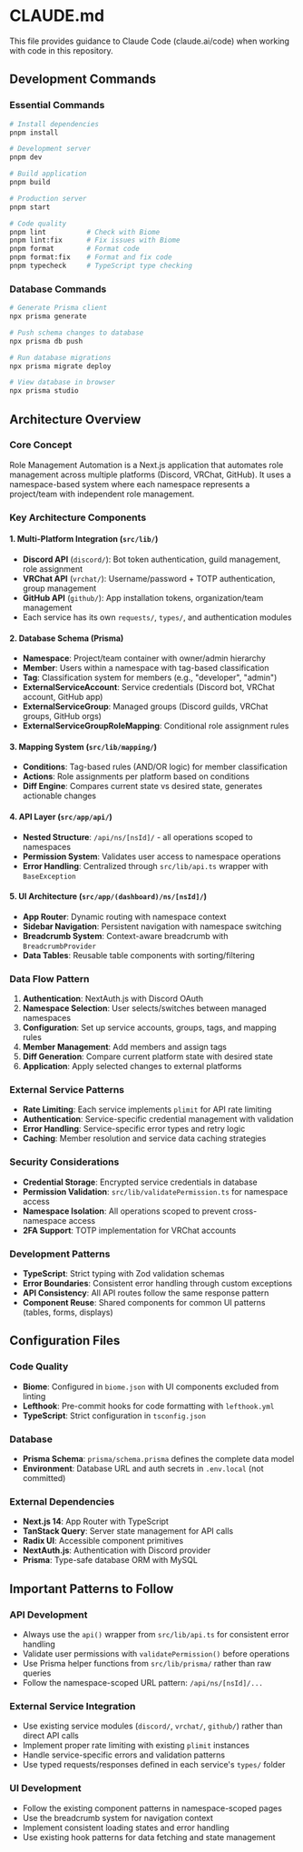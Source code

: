 # CLAUDE.md

This file provides guidance to Claude Code (claude.ai/code) when working with code in this repository.

## Development Commands

### Essential Commands
```bash
# Install dependencies
pnpm install

# Development server
pnpm dev

# Build application
pnpm build

# Production server
pnpm start

# Code quality
pnpm lint          # Check with Biome
pnpm lint:fix      # Fix issues with Biome
pnpm format        # Format code
pnpm format:fix    # Format and fix code
pnpm typecheck     # TypeScript type checking
```

### Database Commands
```bash
# Generate Prisma client
npx prisma generate

# Push schema changes to database
npx prisma db push

# Run database migrations
npx prisma migrate deploy

# View database in browser
npx prisma studio
```

## Architecture Overview

### Core Concept
Role Management Automation is a Next.js application that automates role management across multiple platforms (Discord, VRChat, GitHub). It uses a namespace-based system where each namespace represents a project/team with independent role management.

### Key Architecture Components

#### 1. Multi-Platform Integration (`src/lib/`)
- **Discord API** (`discord/`): Bot token authentication, guild management, role assignment
- **VRChat API** (`vrchat/`): Username/password + TOTP authentication, group management
- **GitHub API** (`github/`): App installation tokens, organization/team management
- Each service has its own `requests/`, `types/`, and authentication modules

#### 2. Database Schema (Prisma)
- **Namespace**: Project/team container with owner/admin hierarchy
- **Member**: Users within a namespace with tag-based classification
- **Tag**: Classification system for members (e.g., "developer", "admin")
- **ExternalServiceAccount**: Service credentials (Discord bot, VRChat account, GitHub app)
- **ExternalServiceGroup**: Managed groups (Discord guilds, VRChat groups, GitHub orgs)
- **ExternalServiceGroupRoleMapping**: Conditional role assignment rules

#### 3. Mapping System (`src/lib/mapping/`)
- **Conditions**: Tag-based rules (AND/OR logic) for member classification
- **Actions**: Role assignments per platform based on conditions
- **Diff Engine**: Compares current state vs desired state, generates actionable changes

#### 4. API Layer (`src/app/api/`)
- **Nested Structure**: `/api/ns/[nsId]/` - all operations scoped to namespaces
- **Permission System**: Validates user access to namespace operations
- **Error Handling**: Centralized through `src/lib/api.ts` wrapper with `BaseException`

#### 5. UI Architecture (`src/app/(dashboard)/ns/[nsId]/`)
- **App Router**: Dynamic routing with namespace context
- **Sidebar Navigation**: Persistent navigation with namespace switching
- **Breadcrumb System**: Context-aware breadcrumb with `BreadcrumbProvider`
- **Data Tables**: Reusable table components with sorting/filtering

### Data Flow Pattern
1. **Authentication**: NextAuth.js with Discord OAuth
2. **Namespace Selection**: User selects/switches between managed namespaces
3. **Configuration**: Set up service accounts, groups, tags, and mapping rules
4. **Member Management**: Add members and assign tags
5. **Diff Generation**: Compare current platform state with desired state
6. **Application**: Apply selected changes to external platforms

### External Service Patterns
- **Rate Limiting**: Each service implements `plimit` for API rate limiting
- **Authentication**: Service-specific credential management with validation
- **Error Handling**: Service-specific error types and retry logic
- **Caching**: Member resolution and service data caching strategies

### Security Considerations
- **Credential Storage**: Encrypted service credentials in database
- **Permission Validation**: `src/lib/validatePermission.ts` for namespace access
- **Namespace Isolation**: All operations scoped to prevent cross-namespace access
- **2FA Support**: TOTP implementation for VRChat accounts

### Development Patterns
- **TypeScript**: Strict typing with Zod validation schemas
- **Error Boundaries**: Consistent error handling through custom exceptions
- **API Consistency**: All API routes follow the same response pattern
- **Component Reuse**: Shared components for common UI patterns (tables, forms, displays)

## Configuration Files

### Code Quality
- **Biome**: Configured in `biome.json` with UI components excluded from linting
- **Lefthook**: Pre-commit hooks for code formatting with `lefthook.yml`
- **TypeScript**: Strict configuration in `tsconfig.json`

### Database
- **Prisma Schema**: `prisma/schema.prisma` defines the complete data model
- **Environment**: Database URL and auth secrets in `.env.local` (not committed)

### External Dependencies
- **Next.js 14**: App Router with TypeScript
- **TanStack Query**: Server state management for API calls
- **Radix UI**: Accessible component primitives
- **NextAuth.js**: Authentication with Discord provider
- **Prisma**: Type-safe database ORM with MySQL

## Important Patterns to Follow

### API Development
- Always use the `api()` wrapper from `src/lib/api.ts` for consistent error handling
- Validate user permissions with `validatePermission()` before operations
- Use Prisma helper functions from `src/lib/prisma/` rather than raw queries
- Follow the namespace-scoped URL pattern: `/api/ns/[nsId]/...`

### External Service Integration
- Use existing service modules (`discord/`, `vrchat/`, `github/`) rather than direct API calls
- Implement proper rate limiting with existing `plimit` instances
- Handle service-specific errors and validation patterns
- Use typed requests/responses defined in each service's `types/` folder

### UI Development
- Follow the existing component patterns in namespace-scoped pages
- Use the breadcrumb system for navigation context
- Implement consistent loading states and error handling
- Use existing hook patterns for data fetching and state management